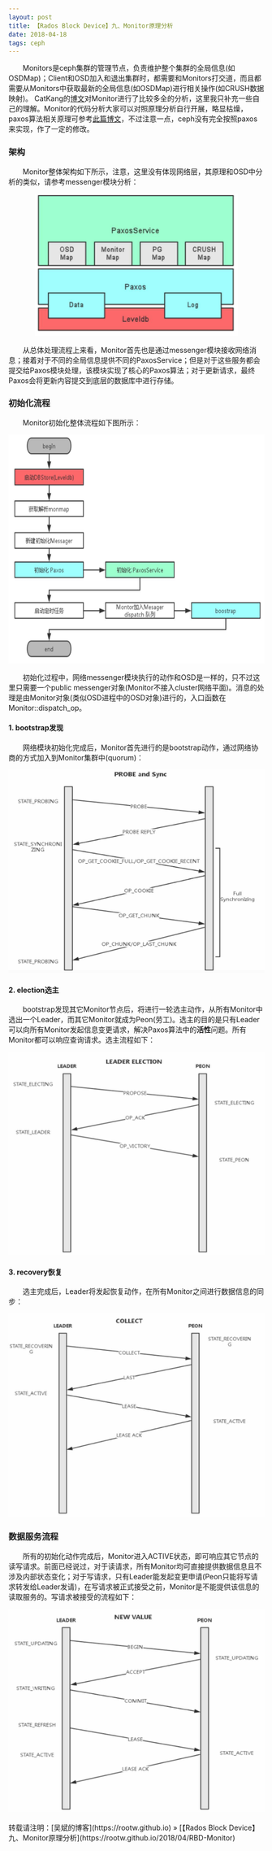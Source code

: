 ```yaml
---
layout: post
title: 【Rados Block Device】九、Monitor原理分析
date: 2018-04-18
tags: ceph
---
```


&emsp;&emsp;Monitors是ceph集群的管理节点，负责维护整个集群的全局信息(如OSDMap)；Client和OSD加入和退出集群时，都需要和Monitors打交道，而且都需要从Monitors中获取最新的全局信息(如OSDMap)进行相关操作(如CRUSH数据映射)。 CatKang的[博文](https://www.jianshu.com/p/60b34ba5cdf2)对Monitor进行了比较多全的分析，这里我只补充一些自己的理解。Monitor的代码分析大家可以对照原理分析自行开展，略显枯燥，paxos算法相关原理可参考[此篇博文](https://www.cnblogs.com/linbingdong/p/6253479.html)，不过注意一点，ceph没有完全按照paxos来实现，作了一定的修改。

### 架构

&emsp;&emsp;Monitor整体架构如下所示，注意，这里没有体现网络层，其原理和OSD中分析的类似，请参考messenger模块分析：

<div align="center">
<img src="/images/posts/ceph/rbd_monitor_arch.jpg" height="280" width="400">  
</div> 

&emsp;&emsp;从总体处理流程上来看，Monitor首先也是通过messenger模块接收网络消息；接着对于不同的全局信息提供不同的PaxosService；但是对于这些服务都会提交给Paxos模块处理，该模块实现了核心的Paxos算法；对于更新请求，最终Paxos会将更新内容提交到底层的数据库中进行存储。

### 初始化流程

&emsp;&emsp;Monitor初始化整体流程如下图所示：

<div align="center">
<img src="/images/posts/ceph/rbd_monitor_init.jpg" height="450" width="600">  
</div> 

&emsp;&emsp;初始化过程中，网络messenger模块执行的动作和OSD是一样的，只不过这里只需要一个public messenger对象(Monitor不接入cluster网络平面)。消息的处理是由Monitor对象(类似OSD进程中的OSD对象)进行的，入口函数在Monitor::dispatch_op。

#### **1. bootstrap发现**

&emsp;&emsp;网络模块初始化完成后，Monitor首先进行的是bootstrap动作，通过网络协商的方式加入到Monitor集群中(quorum)：

<div align="center">
<img src="/images/posts/ceph/rbd_monitor_probe.jpg" height="400" width="600">  
</div> 

#### **2. election选主**

&emsp;&emsp;bootstrap发现其它Monitor节点后，将进行一轮选主动作，从所有Monitor中选出一个Leader，而其它Monitor就成为Peon(劳工)。选主的目的是只有Leader可以向所有Monitor发起信息变更请求，解决Paxos算法中的**活性**问题。所有Monitor都可以响应查询请求。选主流程如下：

<div align="center">
<img src="/images/posts/ceph/rbd_monitor_election.jpg" height="400" width="600">  
</div> 

#### **3. recovery恢复**

&emsp;&emsp;选主完成后，Leader将发起恢复动作，在所有Monitor之间进行数据信息的同步：

<div align="center">
<img src="/images/posts/ceph/rbd_monitor_recovery.jpg" height="400" width="600">  
</div> 

### 数据服务流程

&emsp;&emsp;所有的初始化动作完成后，Monitor进入ACTIVE状态，即可响应其它节点的读写请求。前面已经说过，对于读请求，所有Monitor均可直接提供数据信息且不涉及内部状态变化；对于写请求，只有Leader能发起变更申请(Peon只能将写请求转发给Leader发请)，在写请求被正式接受之前，Monitor是不能提供该信息的读取服务的。写请求被接受的流程如下：

<div align="center">
<img src="/images/posts/ceph/rbd_monitor_update.jpg" height="400" width="600">  
</div> 


<br>
转载请注明：[吴斌的博客](https://rootw.github.io) » [【Rados Block Device】九、Monitor原理分析](https://rootw.github.io/2018/04/RBD-Monitor) 
